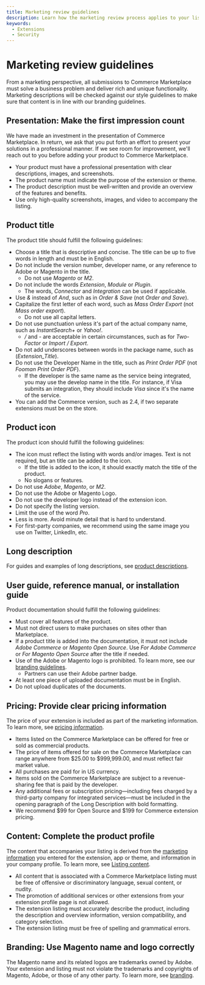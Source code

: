 ```yaml
---
title: Marketing review guidelines
description: Learn how the marketing review process applies to your listing.
keywords:
  - Extensions
  - Security
---
```


# Marketing review guidelines

From a marketing perspective, all submissions to Commerce Marketplace must solve a business problem and deliver rich and unique functionality. Marketing descriptions will be checked against our style guidelines to make sure that content is in line with our branding guidelines.

## Presentation: Make the first impression count

We have made an investment in the presentation of Commerce Marketplace. In return, we ask that you put forth an effort to present your solutions in a professional manner. If we see room for improvement, we'll reach out to you before adding your product to Commerce Marketplace.

*  Your product must have a professional presentation with clear descriptions, images, and screenshots.
*  The product name must indicate the purpose of the extension or theme.
*  The product description must be well-written and provide an overview of the features and benefits.
*  Use only high-quality screenshots, images, and video to accompany the listing.

## Product title

The product title should fulfill the following guidelines:

*  Choose a title that is descriptive and concise. The title can be up to five words in length and must be in English.
*  Do not include the version number, developer name, or any reference to Adobe or Magento in the title.
   *  Do not use _Magento_ or _M2_.
*  Do not include the words _Extension_, _Module_ or _Plugin_.
   *  The words, _Connector_ and _Integration_ can be used if applicable.
*  Use _&_ instead of _And_, such as in _Order & Save_ (not _Order and Save_).
*  Capitalize the first letter of each word, such as _Mass Order Export_ (not _Mass order export_).
   *  Do not use all capital letters.
*  Do not use punctuation unless it's part of the actual company name, such as _InstantSearch+_ or _Yahoo!_.
   *  _/_ and _-_ are acceptable in certain circumstances, such as for _Two-Factor_ or _Import / Export_.
*  Do not add underscores between words in the package name, such as (_Extension_Title_).
*  Do not use the Developer Name in the title, such as _Print Order PDF_ (not _Fooman Print Order PDF_).
   *  If the developer is the same name as the service being integrated, you may use the develop name in the title. For instance, if Visa submits an integration, they should include _Visa_ since it's the name of the service.
*  You can add the Commerce version, such as 2.4, if two separate extensions must be on the store.

## Product icon

The product icon should fulfill the following guidelines:

*  The icon must reflect the listing with words and/or images. Text is not required, but an title can be added to the icon.
   *  If the title is added to the icon, it should exactly match the title of the product.
   *  No slogans or features.
*  Do not use _Adobe_, _Magento_, or _M2_.
*  Do not use the Adobe or Magento Logo.
*  Do not use the developer logo instead of the extension icon.
*  Do not specify the listing version.
*  Limit the use of the word _Pro_.
*  Less is more. Avoid minute detail that is hard to understand.
*  For first-party companies, we recommend using the same image you use on Twitter, LinkedIn, etc.

## Long description

For guides and examples of long descriptions, see [product descriptions](product-descriptions.md).

## User guide, reference manual, or installation guide

Product documentation should fulfill the following guidelines:

*  Must cover all features of the product.
*  Must not direct users to make purchases on sites other than Marketplace.
*  If a product title is added into the documentation, it must not include _Adobe Commerce_ or _Magento Open Source_. Use _For Adobe Commerce_ or _For Magento Open Source_ after the title if needed.
*  Use of the Adobe or Magento logo is prohibited. To learn more, see our [branding guidelines](branding.md).
   *  Partners can use their Adobe partner badge.
*  At least one piece of uploaded documentation must be in English.
*  Do not upload duplicates of the documents.

## Pricing: Provide clear pricing information

The price of your extension is included as part of the marketing information. To learn more, see [pricing information](submit-for-marketing-review.md#pricing-information).

*  Items listed on the Commerce Marketplace can be offered for free or sold as commercial products.
*  The price of items offered for sale on the Commerce Marketplace can range anywhere from $25.00 to $999,999.00, and must reflect fair market value.
*  All purchases are paid for in US currency.
*  Items sold on the Commerce Marketplace are subject to a revenue-sharing fee that is paid by the developer.
*  Any additional fees or subscription pricing—including fees charged by a third-party company for integrated services—must be included in the opening paragraph of the Long Description with bold formatting.
*  We recommend $99 for Open Source and $199 for Commerce extension pricing.

## Content: Complete the product profile

The content that accompanies your listing is derived from the [marketing information](submit-for-marketing-review.md) you entered for the extension, app or theme, and information in your company profile. To learn more, see [Listing content](content.md).

*  All content that is associated with a Commerce Marketplace listing must be free of offensive or discriminatory language, sexual content, or nudity.
*  The promotion of additional services or other extensions from your extension profile page is not allowed.
*  The extension listing must accurately describe the product, including the description and overview information, version compatibility, and category selection.
*  The extension listing must be free of spelling and grammatical errors.

## Branding: Use Magento name and logo correctly

The Magento name and its related logos are trademarks owned by Adobe. Your extension and listing must not violate the trademarks and copyrights of Magento, Adobe, or those of any other party. To learn more, see [branding](branding.md).
